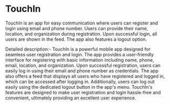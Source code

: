 # TouchIn
TouchIn is an app for easy communication where users can register and login using email and phone number. Users can provide their name, location, and organization during registration. Upon successful login, all users are shown in the feed. The app also features a logout option.

Detailed description:- 
TouchIn is a powerful mobile app designed for seamless user registration and login. The app provides a user-friendly interface for registering with basic information including name, phone, email, location, and organization. Upon successful registration, users can easily log in using their email and phone number as credentials. The app also offers a feed that displays all users who have registered and logged in, which can be accessed after logging in. Additionally, users can log out easily using the dedicated logout button in the app's menu. TouchIn's features are designed to make user registration and login hassle-free and convenient, ultimately providing an excellent user experience.
